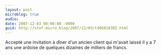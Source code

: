 ```yaml
---
layout: post
microblog: true
audio: 
date: 2007-12-03 00:00:00 -0000
guid: http://xtof.micro.blog/2007/12/03/t466018302.html
---
```

Accepté une invitation à dîner d'un ancien client qui m'avait laissé il y a 7 ans une ardoise de quelques dizaines de milliers de francs.
